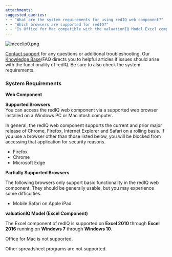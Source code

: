 ```yaml
---
attachments: 
suggested_queries:
- - "What are the system requirements for using redIQ web component?"
- - "Which browsers are supported for redIQ?"
- - "Is Office for Mac compatible with the valuationIQ Model Excel component?"
---
```

![mceclip0.png](https://rediq.zendesk.com/hc/article_attachments/360072690911/mceclip0.png)

[Contact support](https://rediq.zendesk.com/hc/en-us/articles/360039824892-Contact-Us-by-Phone-or-Email) for any questions or additional troubleshooting. Our [Knowledge Base](https://rediq.zendesk.com/hc/en-us)/FAQ directs you to helpful articles if issues should arise with the functionality of redIQ. Be sure to also check the system requirements.

### **System Requirements**

**Web Component**

**Supported Browsers**  
You can access the redIQ web component via a supported web browser installed on a Windows PC or Macintosh computer.

In general, the redIQ web component supports the current and prior major release of Chrome, Firefox, Internet Explorer and Safari on a rolling basis. If you use a browser other than those listed below, you will be blocked from accessing that application for security reasons.

* Firefox
* Chrome
* Microsoft Edge

**Partially Supported Browsers**

The following browsers only support basic functionality in the redIQ web component. They should be generally usable, but you may experience some difficulties.

* Mobile Safari on Apple iPad

**valuationIQ Model (Excel Component)**

The Excel component of redIQ is supported on **Excel 2010** through **Excel 2016** running on **Windows 7** through **Windows 10**.

Office for Mac is not supported.

Other spreadsheet programs are not supported.